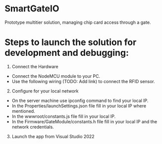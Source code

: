 # SmartGateIO

Prototype multitier solution, managing chip card access through a gate.

# Steps to launch the solution for development and debugging:
1. Connect the Hardware
 - Connect the NodeMCU module to your PC.
 - Use the following wiring (TODO: Add link) to connect the RFID sensor.

2. Configure for your local network
 - On the server machine use ipconfig command to find your local IP.
 - In the Properties/launchSettings.json file fill in your local IP where mentioned.
 - In the wwwroot/constants.js file fill in your local IP.
 - In the Firmware/GateModule/constants.h file fill in your local IP and the network credentials.

 3. Launch the app from Visual Studio 2022